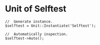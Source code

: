 Unit of Selftest
===

```
//	Generate instance.
$selftest = Unit::Instantiate('Selftest');

//	Automatically inspection.
$selftest->Auto();

```

